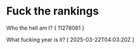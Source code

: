 # Fuck the rankings

Who the hell am I?
{ 11278081 }

What fucking year is it?
[ 2025-03-22T04:03:20Z ]
